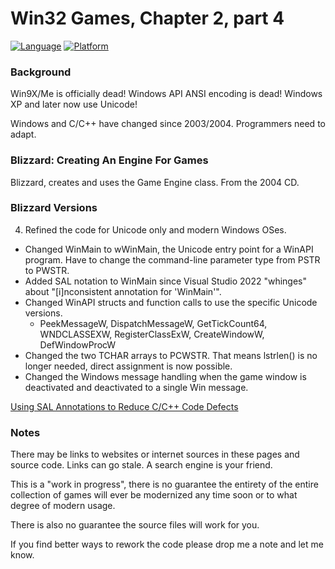 # Win32 Games, Chapter 2, part 4

[![Language](https://img.shields.io/badge/Language%20-C++-blue.svg)](https://github.com/GeorgePimpleton/Win32-games/)
[![Platform](https://img.shields.io/badge/Platform%20-Win32-blue.svg)](https://github.com/GeorgePimpleton/Win32-games/)

### Background

Win9X/Me is officially dead!  Windows API ANSI encoding is dead!  Windows XP and later now use Unicode!

Windows and C/C++ have changed since 2003/2004.  Programmers need to adapt.

### Blizzard: Creating An Engine For Games

Blizzard, creates and uses the Game Engine class.  From the 2004 CD.

### Blizzard Versions

4. Refined the code for Unicode only and modern Windows OSes.

- Changed WinMain to wWinMain, the Unicode entry point for a WinAPI program.  Have to change the command-line parameter type from PSTR to PWSTR.
- Added SAL notation to WinMain since Visual Studio 2022 "whinges" about "[i]nconsistent annotation for 'WinMain'".
- Changed WinAPI structs and function calls to use the specific Unicode versions.
   - PeekMessageW, DispatchMessageW, GetTickCount64, WNDCLASSEXW, RegisterClassExW, CreateWindowW, DefWindowProcW
- Changed the two TCHAR arrays to PCWSTR.  That means lstrlen() is no longer needed, direct assignment is now possible.
- Changed the Windows message handling when the game window is deactivated and deactivated to a single Win message.

[Using SAL Annotations to Reduce C/C++ Code Defects](https://learn.microsoft.com/en-us/cpp/code-quality/using-sal-annotations-to-reduce-c-cpp-code-defects)

### Notes

There may be links to websites or internet sources in these pages and source code. Links can go stale. A search engine is your friend.

This is a "work in progress", there is no guarantee the entirety of the entire collection of games will ever be modernized any time soon or to what degree of modern usage.

There is also no guarantee the source files will work for you.

If you find better ways to rework the code please drop me a note and let me know.
